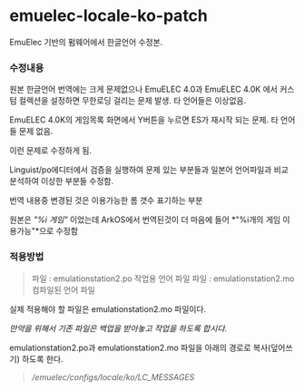 # emuelec-locale-ko-patch
EmuElec 기반의 펌웨어에서 한글언어 수정본.

### 수정내용

원본 한글언어 번역에는 크게 문제없으나 EmuELEC 4.0과 EmuELEC 4.0K 에서 커스텀 컬렉션을 설정하면 무한로딩 걸리는 문제 발생. 타 언어들은 이상없음.

EmuELEC 4.0K의 게임목록 화면에서 Y버튼을 누르면 ES가 재시작 되는 문제. 타 언어들 문제 없음.

이런 문제로 수정하게 됨.

Linguist/po에디터에서 검증을 실행하여 문제 있는 부분들과 일본어 언어파일과 비교분석하여 이상한 부분들 수정함.

번역 내용중 변경된 것은 이용가능한 롬 갯수 표기하는 부분

원본은 *"%i 게임"* 이었는데 ArkOS에서 번역된것이 더 마음에 들어 *"%i개의 게임 이용가능"*으로 수정함


### 적용방법

> 파일 : emulationstation2.po 작업용 언어 파일
> 파일 : emulationstation2.mo 컴파일된 언어 파일

실제 적용해야 할 파일은 emulationstation2.mo 파일이다.

*만약을 위해서 기존 파일은 백업을 받아놓고 작업을 하도록 합시다.*

emulationstation2.po과 emulationstation2.mo 파일을 아래의 경로로 복사(덮어쓰기) 하도록 한다.

> */emuelec/configs/locale/ko/LC_MESSAGES*



